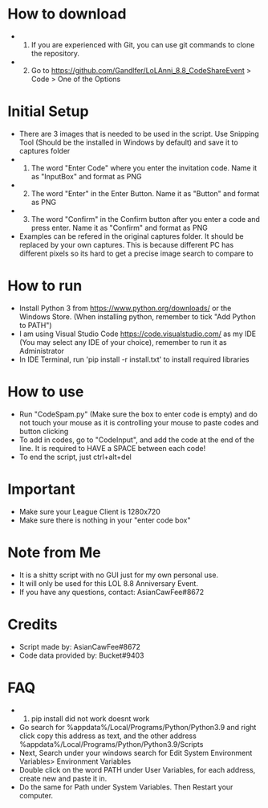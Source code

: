 # How to download
* 1. If you are experienced with Git, you can use git commands to clone the repository.
* 2. Go to https://github.com/Gandlfer/LoLAnni_8.8_CodeShareEvent > Code > One of the Options

# Initial Setup
* There are 3 images that is needed to be used in the script. Use Snipping Tool (Should be the installed in Windows by default) and save it to captures folder
* 1. The word "Enter Code" where you enter the invitation code. Name it as "InputBox" and format as PNG
* 2. The word "Enter" in the Enter Button. Name it as "Button" and format as PNG
* 3. The word "Confirm" in the Confirm button after you enter a code and press enter. Name it as "Confirm" and format as PNG
* Examples can be refered in the original captures folder. It should be replaced by your own captures. This is because different PC has different pixels so its hard to get a precise image search to compare to

# How to run
* Install Python 3 from https://www.python.org/downloads/ or the Windows Store. (When installing python, remember to tick "Add Python to PATH")
* I am using Visual Studio Code https://code.visualstudio.com/ as my IDE (You may select any IDE of your choice), remember to run it as Administrator
* In IDE Terminal, run 'pip install -r install.txt' to install required libraries

# How to use
* Run "CodeSpam.py" (Make sure the box to enter code is empty) and do not touch your mouse as it is controlling your mouse to paste codes and button clicking
* To add in codes, go to "CodeInput", and add the code at the end of the line. It is required to HAVE a SPACE between each code!
* To end the script, just ctrl+alt+del

# Important
* Make sure your League Client is 1280x720
* Make sure there is nothing in your "enter code box"

# Note from Me
* It is a shitty script with no GUI just for my own personal use. 
* It will only be used for this LOL 8.8 Anniversary Event.
* If you have any questions, contact: AsianCawFee#8672

# Credits
* Script made by: AsianCawFee#8672
* Code data provided by: Bucket#9403

# FAQ
* 1. pip install did not work doesnt work
*   Go search for %appdata%/Local/Programs/Python/Python3.9 and right click copy this address as text, and the other address %appdata%/Local/Programs/Python/Python3.9/Scripts
*   Next, Search under your windows search for Edit System Environment Variables> Environment Variables
*   Double click on the word PATH under User Variables, for each address, create new and paste it in.
*   Do the same for Path under System Variables. Then Restart your computer.
